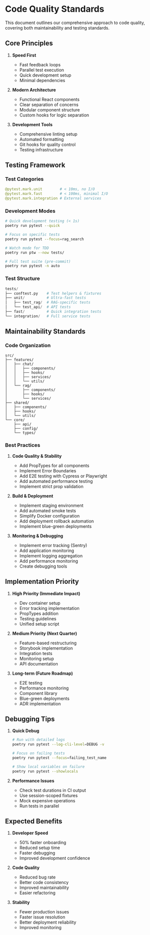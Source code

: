 # Code Quality Standards

This document outlines our comprehensive approach to code quality, covering both maintainability and testing standards.

## Core Principles

1. **Speed First**
   - Fast feedback loops
   - Parallel test execution
   - Quick development setup
   - Minimal dependencies

2. **Modern Architecture**
   - Functional React components
   - Clear separation of concerns
   - Modular component structure
   - Custom hooks for logic separation

3. **Development Tools**
   - Comprehensive linting setup
   - Automated formatting
   - Git hooks for quality control
   - Testing infrastructure

## Testing Framework

### Test Categories
```python
@pytest.mark.unit        # < 10ms, no I/O
@pytest.mark.fast        # < 100ms, minimal I/O
@pytest.mark.integration # External services
```

### Development Modes
```bash
# Quick development testing (< 1s)
poetry run pytest --quick

# Focus on specific tests
poetry run pytest --focus=rag_search

# Watch mode for TDD
poetry run ptw --now tests/

# Full test suite (pre-commit)
poetry run pytest -n auto
```

### Test Structure
```python
tests/
├── conftest.py    # Test helpers & fixtures
├── unit/          # Ultra-fast tests
│   ├── test_rag/  # RAG-specific tests
│   └── test_api/  # API tests
├── fast/          # Quick integration tests
└── integration/   # Full service tests
```

## Maintainability Standards

### Code Organization
```
src/
├── features/
│   ├── chat/
│   │   ├── components/
│   │   ├── hooks/
│   │   ├── services/
│   │   └── utils/
│   └── rag/
│       ├── components/
│       ├── hooks/
│       └── services/
├── shared/
│   ├── components/
│   ├── hooks/
│   └── utils/
└── core/
    ├── api/
    ├── config/
    └── types/
```

### Best Practices

1. **Code Quality & Stability**
   - Add PropTypes for all components
   - Implement Error Boundaries
   - Add E2E testing with Cypress or Playwright
   - Add automated performance testing
   - Implement strict prop validation

2. **Build & Deployment**
   - Implement staging environment
   - Add automated smoke tests
   - Simplify Docker configuration
   - Add deployment rollback automation
   - Implement blue-green deployments

3. **Monitoring & Debugging**
   - Implement error tracking (Sentry)
   - Add application monitoring
   - Implement logging aggregation
   - Add performance monitoring
   - Create debugging tools

## Implementation Priority

1. **High Priority (Immediate Impact)**
   - Dev container setup
   - Error tracking implementation
   - PropTypes addition
   - Testing guidelines
   - Unified setup script

2. **Medium Priority (Next Quarter)**
   - Feature-based restructuring
   - Storybook implementation
   - Integration tests
   - Monitoring setup
   - API documentation

3. **Long-term (Future Roadmap)**
   - E2E testing
   - Performance monitoring
   - Component library
   - Blue-green deployments
   - ADR implementation

## Debugging Tips

1. **Quick Debug**
   ```bash
   # Run with detailed logs
   poetry run pytest --log-cli-level=DEBUG -v

   # Focus on failing tests
   poetry run pytest --focus=failing_test_name

   # Show local variables on failure
   poetry run pytest --showlocals
   ```

2. **Performance Issues**
   - Check test durations in CI output
   - Use session-scoped fixtures
   - Mock expensive operations
   - Run tests in parallel

## Expected Benefits

1. **Developer Speed**
   - 50% faster onboarding
   - Reduced setup time
   - Faster debugging
   - Improved development confidence

2. **Code Quality**
   - Reduced bug rate
   - Better code consistency
   - Improved maintainability
   - Easier refactoring

3. **Stability**
   - Fewer production issues
   - Faster issue resolution
   - Better deployment reliability
   - Improved monitoring 